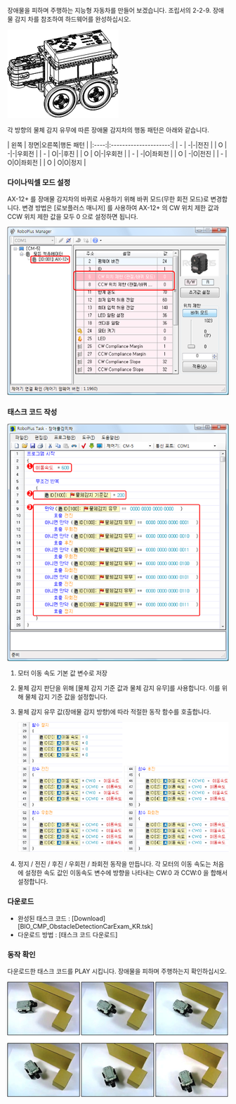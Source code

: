 장애물을 피하며 주행하는 지능형 자동차를 만들어 보겠습니다. 조립서의 2-2-9. 장애물 감지 차를 참조하여 하드웨어를 완성하십시오.

![](/assets/images/edu/bioloid/detectcar_kr.png)

각 방향의 물체 감지 유무에 따른 장애물 감지차의 행동 패턴은 아래와 같습니다.

| 왼쪽 | 정면|오른쪽|행돈 패턴 |
|:----:|:---------------------:|
|  -   |       -|-|전진        |
|  O   |      -|-|우회전       |
|  -   |       O|-|후진        |
|  O   |      O|-|우회전       |
|  -   |      -|O|좌회전       |
|  O   |       -|O|전진        |
|  -   |      O|O|좌회전       |
|  O   |       O|O|정지        |

### 다이나믹셀 모드 설정
AX-12+ 를 장애물 감지차의 바퀴로 사용하기 위해 바퀴 모드(무한 회전 모드)로 변경합니다. 변경 방법은 [로보플러스 매니저] 를 사용하여 AX-12+ 의 CW 위치 제한 값과 CCW 위치 제한 값을 모두 0 으로 설정하면 됩니다.

 ![](/assets/images/edu/bioloid/detectcar-01_KR.png)

### 태스크 코드 작성

 ![](/assets/images/edu/bioloid/detectcar-02_KR.png)

 1. 모터 이동 속도 기본 값 변수로 저장
 2. 물체 감지 판단을 위해 [물체 감지 기준 값과 물체 감지 유무]를 사용합니다. 이를 위해 물체 감지 기준 값을 설정합니다.
 3. 물체 감지 유무 값(장애물 감지 방향)에 따라 적절한 동작 함수를 호출합니다.

    ![](/assets/images/edu/bioloid/detectcar-03_KR.png)

 4. 정지 / 전진 / 후진 / 우회전 / 좌회전 동작을 만듭니다. 각 모터의 이동 속도는 처음에 설정한 속도 값인 이동속도 변수에 방향을 나타내는 CW:0 과 CCW:0 을 합해서 설정합니다.

### 다운로드

- 완성된 태스크 코드 : [Download][BIO_CMP_ObstacleDetectionCarExam_KR.tsk]
- 다운로드 방법 : [태스크 코드 다운로드]

### 동작 확인
다운로드한 태스크 코드를 PLAY 시킵니다. 장애물을 피하며 주행하는지 확인하십시오.

![](/assets/images/edu/bioloid/detectcar-result_KR.png)
